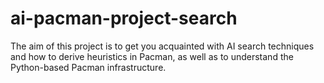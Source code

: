 # ai-pacman-project-search
The aim of this project is to get you acquainted with AI search techniques and how to derive heuristics in Pacman, as well as to understand the Python-based Pacman infrastructure.
